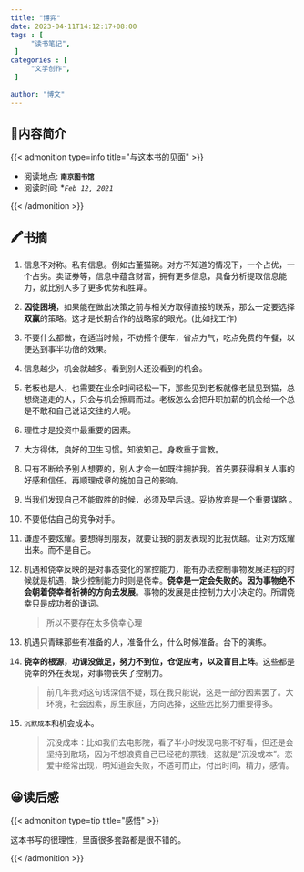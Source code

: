 ```yaml
---
title: "博弈"
date: 2023-04-11T14:12:17+08:00
tags : [                                    
     "读书笔记",
 ]
categories : [                              
     "文学创作",
 ]
 
author: "博文" 
---
```


## 📜**内容简介**

{{< admonition type=info title="与这本书的见面"  >}}

- 阅读地点: **`南京图书馆`**
- 阅读时间: **`Feb 12, 2021`*

{{< /admonition >}}

## 🖍️书摘

1. 信息不对称。私有信息。例如古董猫碗。对方不知道的情况下，一个占优，一个占劣。卖证券等，信息中蕴含财富，拥有更多信息，具备分析提取信息能力，就比别人多了更多优势和胜算。

2. **囚徒困境**，如果能在做出决策之前与相关方取得直接的联系，那么一定要选择**双赢**的策略。这才是长期合作的战略家的眼光。(比如找工作)

3. 不要什么都做，在适当时候，不妨搭个便车，省点力气，吃点免费的午餐，以便达到事半功倍的效果。

4. 信息越少，机会就越多。看到别人还没看到的机会。

5. 老板也是人，也需要在业余时间轻松一下，那些见到老板就像老鼠见到猫，总想绕道走的人，只会与机会擦肩而过。老板怎么会把升职加薪的机会给一个总是不敢和自己说话交往的人呢。

6. 理性才是投资中最重要的因素。

7. 大方得体，良好的卫生习惯。知彼知己。身教重于言教。

8. 只有不断给予别人想要的，别人才会一如既往拥护我。首先要获得相关人事的好感和信任。再顺理成章的施加自己的影响。

9. 当我们发现自己不能取胜的时候，必须及早后退。妥协放弃是一个重要谋略 。

10. 不要低估自己的竞争对手。

11. 谦虚不要炫耀。要想得到朋友，就要让我的朋友表现的比我优越。让对方炫耀出来。而不是自己。

12. 机遇和侥幸反映的是对事态变化的掌控能力，能有办法控制事物发展进程的时候就是机遇，缺少控制能力时则是侥幸。**侥幸是一定会失败的。因为事物绝不会朝着侥幸者祈祷的方向去发展**。事物的发展是由控制力大小决定的。所谓侥幸只是成功者的谦词。

    > 所以不要存在太多侥幸心理

13. 机遇只青睐那些有准备的人，准备什么，什么时候准备。台下的演练。

14. **侥幸的根源，功课没做足，努力不到位，仓促应考，以及盲目上阵**。这些都是侥幸的外在表现，对事物丧失了控制力。

    > 前几年我对这句话深信不疑，现在我只能说，这是一部分因素罢了。大环境，社会因素，原生家庭，方向选择，这些远比努力重要得多。

15. `沉默成本`和机会成本。

    >  沉没成本：比如我们去电影院，看了半小时发现电影不好看，但还是会坚持到散场，因为不想浪费自己已经花的票钱，这就是“沉没成本”。恋爱中经常出现，明知道会失败，不适可而止，付出时间，精力，感情。

## 😀读后感

{{< admonition type=tip title="感悟"  >}}

这本书写的很理性，里面很多套路都是很不错的。

{{< /admonition >}}

